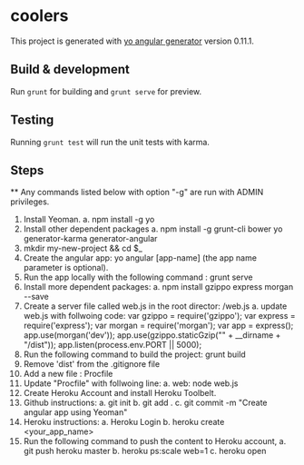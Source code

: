 # coolers

This project is generated with [yo angular generator](https://github.com/yeoman/generator-angular)
version 0.11.1.

## Build & development

Run `grunt` for building and `grunt serve` for preview.

## Testing

Running `grunt test` will run the unit tests with karma.

## Steps

** Any commands listed below with option "-g" are run with ADMIN privileges.

1. Install Yeoman.
    a. npm install -g yo
2. Install other dependent packages
    a. npm install -g grunt-cli bower yo generator-karma generator-angular
3. mkdir my-new-project && cd $_
4. Create the angular app: yo angular [app-name] (the app name parameter is optional).
5. Run the app locally with the following command : grunt serve
6. Install more dependent packages:
    a. npm install gzippo express morgan --save
7. Create a server file called web.js in the root director: /web.js
    a. update web.js with follwoing code:
        var gzippo = require('gzippo');
        var express = require('express');
        var morgan = require('morgan');
        var app = express();
        app.use(morgan('dev'));
        app.use(gzippo.staticGzip("" + __dirname + "/dist"));
        app.listen(process.env.PORT || 5000);
8. Run the following command to build the project: grunt build
9. Remove 'dist' from the .gitignore file
10. Add a new file : Procfile
11. Update "Procfile" with follwoing line:
    a. web: node web.js
12. Create Heroku Account and install Heroku Toolbelt.
13. Github instructions:
    a. git init
    b. git add .
    c. git commit -m "Create angular app using Yeoman"
14. Heroku instructions:
    a. Heroku Login
    b. heroku create <your_app_name>
15. Run the following command to push the content to Heroku account,
    a. git push heroku master
    b. heroku ps:scale web=1
    c. heroku open
